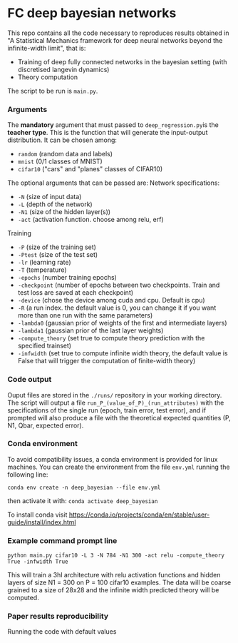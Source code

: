 # FC deep bayesian networks

This repo contains all the code necessary to reproduces results obtained in "A Statistical Mechanics framework for deep neural networks beyond the infinite-width limit", that is:
- Training of deep fully connected networks in the bayesian setting (with discretised langevin dynamics) 
- Theory computation 

The script to be run is ```main.py```.  

### Arguments

The **mandatory** argument that must passed to ```deep_regression.py```is the **teacher type**. This is the function that will generate the input-output distribution. It can be chosen among: 
  - ```random``` (random data and labels)
  - ```mnist``` (0/1 classes of MNIST)
  - ```cifar10``` ("cars" and "planes" classes of CIFAR10) 
  
The optional arguments that can be passed are: 
  Network specifications: 
  - ```-N``` (size of input data)
  - ```-L``` (depth of the network)
  - ```-N1``` (size of the hidden layer(s)) 
  - ```-act``` (activation function. choose among relu, erf)   

  Training
  - ```-P``` (size of the training set)
  - ```-Ptest``` (size of the test set) 
  - ```-lr``` (learning rate)
  - ```-T``` (temperature)
  - ```-epochs``` (number training epochs)
  - ```-checkpoint``` (number of epochs between two checkpoints. Train and test loss are saved at each checkpoint)
  - ```-device``` (chose the device among cuda and cpu. Default is cpu)
  - ```-R``` (a run index. the default value is 0, you can change it if you want more than one run with the same parameters)
  - ```-lambda0``` (gaussian prior of weights of the first and intermediate layers)
  - ```-lambda1``` (gaussian prior of the last layer weights)
  - ```-compute_theory``` (set true to compute theory prediction with the specified trainset)
  - ```-infwidth``` (set true to compute infinite width theory, the default value is False that will trigger the computation of finite-width theory)


### Code output

Ouput files are stored in the ```./runs/``` repository in your working directory. 
The script will output a file ```run_P_(value_of_P)_(run_attributes)``` with the specifications of the single run (epoch, train error, test error), and if prompted will also produce a file with the theoretical expected quantities (P, N1, Qbar, expected error).
 

### Conda environment

To avoid compatibility issues, a conda environment is provided for linux machines. You can create the environment from the file ```env.yml``` running the following line: 

```conda env create -n deep_bayesian --file env.yml```

then activate it with:
``` conda activate deep_bayesian ```

To install conda visit https://conda.io/projects/conda/en/stable/user-guide/install/index.html


### Example command prompt line
```
python main.py cifar10 -L 3 -N 784 -N1 300 -act relu -compute_theory True -infwidth True
```
This will train a 3hl architecture with relu activation functions and hidden layers of size N1 = 300 on P = 100 cifar10 examples. The data will be coarse grained to a size of 28x28 and the infinite width predicted theory will be computed.

### Paper results reproducibility

Running the code with default values 

